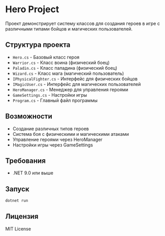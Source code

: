 # Hero Project

Проект демонстрирует систему классов для создания героев в игре с различными типами бойцов и магических пользователей.

## Структура проекта

- `Hero.cs` - Базовый класс героя
- `Warrior.cs` - Класс воина (физический боец)
- `Paladin.cs` - Класс паладина (физический боец)
- `Wizard.cs` - Класс мага (магический пользователь)
- `IPhysicalFighter.cs` - Интерфейс для физических бойцов
- `IMagicUser.cs` - Интерфейс для магических пользователей
- `HeroManager.cs` - Менеджер для управления героями
- `GameSettings.cs` - Настройки игры
- `Program.cs` - Главный файл программы

## Возможности

- Создание различных типов героев
- Система боя с физическими и магическими атаками
- Управление героями через HeroManager
- Настройки игры через GameSettings

## Требования

- .NET 9.0 или выше

## Запуск

```bash
dotnet run
```

## Лицензия

MIT License
